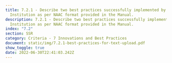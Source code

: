 ```yaml
---
title: 7.2.1 - Describe two best practices successfully implemented by the
  Institution as per NAAC format provided in the Manual.
description: 7.2.1 - Describe two best practices successfully implemented by the
  Institution as per NAAC format provided in the Manual.
index: "7.2"
section: SSR
category: Criteria - 7 Innovations and Best Practices
document: static/img/7.2.1-best-practices-for-text-upload.pdf
show_toggle: true
date: 2022-06-30T22:41:03.242Z
---
```

